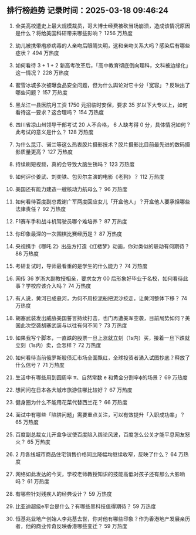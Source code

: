 
## 排行榜趋势 记录时间：2025-03-18 09:46:24
  
  1. 全美高校遭史上最大规模裁员，哥大博士经费被砍当场崩溃，造成该情况原因是什么？将给美国科研带来哪些影响？ 1256 万热度
    
  2. 幼儿被携带疱疹病毒的人亲吻后眼睛失明，这和亲吻关系大吗？感染后有哪些症状？ 494 万热度
    
  3. 如何看待 3 + 1 + 2 新高考改革后，「高中教育彻底倒向理科，文科被边缘化」这一情况？ 228 万热度
    
  4. 蜜雪冰城多次被曝食品安全问题，但为什么舆论对它十分「宽容」？反映出了哪些问题？ 157 万热度
    
  5. 黑龙江一县医院月工资 1750 元招临时安保，要求 35 岁以下大专以上，如何看待这一要求？这合理吗？ 154 万热度
    
  6. 四川省凉山州领导干部考试 20 人不合格， 6 人缺考得 0 分，具体情况如何？此考试的意义是什么？ 128 万热度
    
  7. 为什么昆汀、诺兰等这么热衷胶片摄影技术？胶片摄影比目前最先进的数码摄影质量更高？ 127 万热度
    
  8. 持续刷短视频，真的会导致大脑生锈吗？ 123 万热度
    
  9. 如何评价姜武、刘奕铁、包贝尔主演的电影《老狗》？ 112 万热度
    
  10. 美国还有能力建造一艘核动力航母么？ 96 万热度
    
  11. 如何看待百度副总裁谢广军两度回应女儿「开盒他人」？开盒他人要承担哪些法律责任？ 92 万热度
    
  12. F1赛车手和战斗机驾驶员哪个难培养？ 87 万热度
    
  13. 你印象最深的一次围棋比赛经历是？ 87 万热度
    
  14. 央视携手《哪吒 2》出品方打造《红楼梦》动画，你对类似的联动有何期待？ 86 万热度
    
  15. 考研复试时，导师最看重的是学生的什么能力？ 74 万热度
    
  16. 网传 36 岁浙大副教授相亲，要求女方 00 后形象好毕业于名校，如何看待此事？学校应该介入吗？ 74 万热度
    
  17. 有人说，黄河已成悬河，为何不用挖泥船把泥沙挖走，让黄河整体下移？ 74 万热度
    
  18. 胡塞武装发出威胁美国誓言持续打击，也门再遭美军空袭，目前局势如何？美国此次空袭胡塞武装与以往有何不同？ 73 万热度
    
  19. 如果我写个脚本，一直跌的股票一旦上涨就立刻（1s内）买，接着一旦下跌就立刻（1s内）卖，会怎样？ 72 万热度
    
  20. 如何看待当前俄罗斯股债汇市场全面飘红，全球投资者涌入试图抄底？释放了什么信号？ 71 万热度
    
  21. 生活中有哪些用到圆周率 π、自然常数 e 和黄金分割率ϕ的场景？ 69 万热度
    
  22. 想问问在日本各大城市旅游住哪比较好？ 67 万热度
    
  23. 健身圈为什么不能用花菜代替西兰花？ 66 万热度
    
  24. 面试中有哪些「陷阱问题」需要重点关注，可以有效提升「入职成功率」？ 65 万热度
    
  25. 百度副总裁女儿开盒争议使百度陷入舆论风波，百度怎么公关才能平息网友怒火？ 65 万热度
    
  26. 2 月各线城市商品住宅销售价格同比降幅均继续收窄，反映了什么？ 64 万热度
    
  27. 网络如此发达的今天，学校老师教授知识的技能高低对孩子还有那么大影响吗？ 61 万热度
    
  28. 有哪些针对残疾人的经典设计？ 59 万热度
    
  29. 比亚迪超级e平台是什么？有哪些黑科技值得期待？ 59 万热度
    
  30. 恒基兆业地产创始人李兆基去世，你对他有哪些印象？作为香港地产发展亲历者，他的商业传奇反映香港哪些变迁？ 59 万热度
    